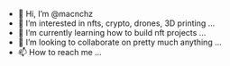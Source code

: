 - 👋 Hi, I’m @macnchz
- 👀 I’m interested in nfts, crypto, drones, 3D printing ...
- 🌱 I’m currently learning how to build nft projects ...
- 💞️ I’m looking to collaborate on pretty much anything ...
- 📫 How to reach me ... 

<!---
macnchz/macnchz is a ✨ special ✨ repository because its `README.md` (this file) appears on your GitHub profile.
You can click the Preview link to take a look at your changes.
--->
